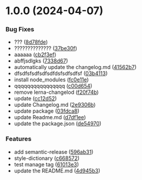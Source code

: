 # 1.0.0 (2024-04-07)


### Bug Fixes

* ??? ([8d78fde](https://github.com/thornbug90/test-release/commit/8d78fdee64b2862a8dff4e640643939bde874a63))
* ?????????????? ([37be30f](https://github.com/thornbug90/test-release/commit/37be30f7cfe60c5d78f10d0ca7cd8636e6780a10))
* aaaaaa ([cb2f3ef](https://github.com/thornbug90/test-release/commit/cb2f3ef30a08eb680aaeb371787f3e5206d65086))
* abffjsdlgks ([7338d67](https://github.com/thornbug90/test-release/commit/7338d67d54dad0b6339cf8769dcd915efc5006b7))
* automatically update the changelog.md ([41562b7](https://github.com/thornbug90/test-release/commit/41562b798a2f132c22d3a580f4100f50237946c5))
* dfsdfsfsdfsdfsdfdsfsdfsdfsf ([03b4113](https://github.com/thornbug90/test-release/commit/03b4113311ffad736e75c7531056a241bb827f7c))
* install node_modules ([fc0e11e](https://github.com/thornbug90/test-release/commit/fc0e11ed006903793197f1aa7ef5ec483c84a681))
* qqqqqqqqqqqqqqqq ([c00d654](https://github.com/thornbug90/test-release/commit/c00d654fd767d9c0b3a933b95f61c98abe97d9d0))
* remove lerna-changelod ([f20f74b](https://github.com/thornbug90/test-release/commit/f20f74ba113ed564b47ede38847a20ae5b6939b6))
* update ([cc12d52](https://github.com/thornbug90/test-release/commit/cc12d52c708ee0177cf5222d7f74625ad28de1fd))
* update Changelog.md ([2e9306b](https://github.com/thornbug90/test-release/commit/2e9306bded050347ef9f390666ffa8cb33f714fb))
* update package ([03fdca8](https://github.com/thornbug90/test-release/commit/03fdca860b36c34c2533591368a73d7226562e9d))
* update Readme.md ([d7df1ee](https://github.com/thornbug90/test-release/commit/d7df1ee806501ab26e43514afb9651d3be842d37))
* update the package.json ([de54970](https://github.com/thornbug90/test-release/commit/de54970f0fadb0e96e748ba4b2cb9d26f0a088d7))


### Features

* add semantic-release ([596ab31](https://github.com/thornbug90/test-release/commit/596ab31c7c83a64b51238a9dda16b6a76b0687cf))
* style-dictionary ([c668572](https://github.com/thornbug90/test-release/commit/c66857264d191814f087626e1aa37127b479d1af))
* test manage tag ([61013e3](https://github.com/thornbug90/test-release/commit/61013e3a40473b83b3886fb9d63baaf38b704812))
* update the README.md ([4d945b3](https://github.com/thornbug90/test-release/commit/4d945b301755edfde5776c588ada9dd6d1bf9d5a))



